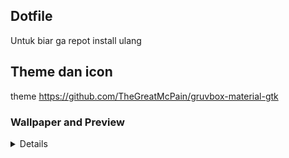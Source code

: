 ## Dotfile

Untuk biar ga repot install ulang

## Theme dan icon

theme https://github.com/TheGreatMcPain/gruvbox-material-gtk

### Wallpaper and Preview

<details>
    <img align="center" alt="preview" src="./Pictures/1.png" />
    <img align="center" alt="preview" src="./Pictures/2.png" />
    <img align="center" alt="preview" src="./Pictures/3.png" />
    
</details>
